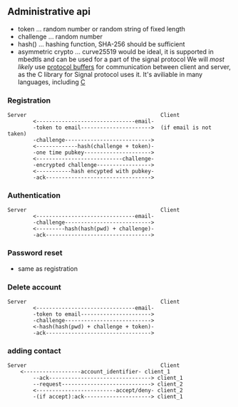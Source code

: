 ## Administrative api
* token ... random number or random string of fixed length
* challenge ... random number
* hash() ... hashing function, SHA-256 should be sufficient
* asymmetric crypto ... curve25519 would be ideal, it is supported in mbedtls and can be used for a part of the signal protocol
We will _most likely_ use [protocol buffers](https://developers.google.com/protocol-buffers/) for
communication between client and server, as the C library for Signal protocol uses it. It's
aviliable in many languages, including [C](https://github.com/protobuf-c/protobuf-c)

### Registration
```
Server                                          Client
        <-------------------------------email-
        -token to email---------------------->  (if email is not taken)
        -challenge--------------------------->
        <-------------hash(challenge + token)-
        -one time pubkey--------------------->
        <---------------------------challenge-
        -encrypted challenge----------------->
        <-----------hash encypted with pubkey-
        -ack--------------------------------->
```

### Authentication
```
Server                                          Client
        <-------------------------------email-
        -challenge--------------------------->
        <---------hash(hash(pwd) + challenge)-
        -ack--------------------------------->
```

### Password reset
* same as registration

### Delete account
```
Server                                          Client
        <-------------------------------email-
        -token to email---------------------->
        -challenge--------------------------->
        <-hash(hash(pwd) + challenge + token)-
        -ack--------------------------------->
```
### adding contact
```
Server                                          Client
	<------------------account_identifier- client_1
        --ack--------------------------------> client_1
        --request----------------------------> client_2
        <-------------------------accept/deny- client_2
        -(if accept):ack---------------------> client_1
